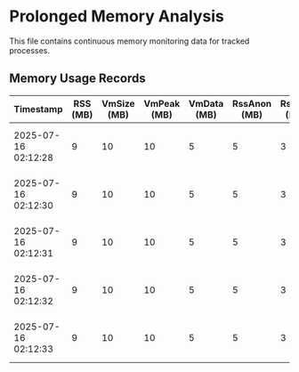 # Prolonged Memory Analysis

This file contains continuous memory monitoring data for tracked processes.

## Memory Usage Records

| Timestamp | RSS (MB) | VmSize (MB) | VmPeak (MB) | VmData (MB) | RssAnon (MB) | RssFile (MB) | VmLib (MB) | Threads |
|-----------|----------|-------------|-------------|-------------|--------------|--------------|------------|---------|
| 2025-07-16 02:12:28 | 9 | 10 | 10 | 5 | 5 | 3 | 1 | • Threads: [0;32m1[0m threads running |
| 2025-07-16 02:12:30 | 9 | 10 | 10 | 5 | 5 | 3 | 1 | • Threads: [0;32m1[0m threads running |
| 2025-07-16 02:12:31 | 9 | 10 | 10 | 5 | 5 | 3 | 1 | • Threads: [0;32m1[0m threads running |
| 2025-07-16 02:12:32 | 9 | 10 | 10 | 5 | 5 | 3 | 1 | • Threads: [0;32m1[0m threads running |
| 2025-07-16 02:12:33 | 9 | 10 | 10 | 5 | 5 | 3 | 1 | • Threads: [0;32m1[0m threads running |
